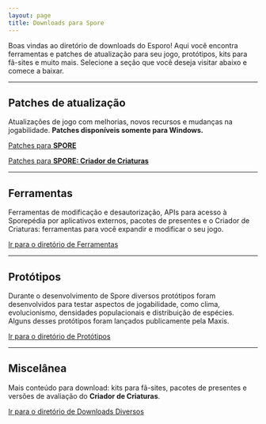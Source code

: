 ```yaml
---
layout: page
title: Downloads para Spore
---
```


Boas vindas ao diretório de downloads do Esporo! Aqui você encontra ferramentas e patches de atualização para seu jogo, protótipos, kits para fã-sites e muito mais. Selecione a seção que você deseja visitar abaixo e comece a baixar.

---

## Patches de atualização

Atualizações de jogo com melhorias, novos recursos e mudanças na jogabilidade. **Patches disponíveis somente para Windows.**

[Patches para **SPORE**](/downloads/patches/)

[Patches para **SPORE: Criador de Criaturas**](/downloads/patches/criador-de-criaturas/)


---

## Ferramentas

Ferramentas de modificação e desautorização, APIs para acesso à Sporepédia por aplicativos externos, pacotes de presentes e o Criador de Criaturas: ferramentas para você expandir e modificar o seu jogo.

[Ir para o diretório de Ferramentas](/downloads/ferramentas/)

---

## Protótipos

Durante o desenvolvimento de Spore diversos protótipos foram desenvolvidos para testar aspectos de jogabilidade, como clima, evolucionismo, densidades populacionais e distribuição de espécies. Alguns desses protótipos foram lançados publicamente pela Maxis.

[Ir para o diretório de Protótipos](/downloads/prototipos/)

---

## Miscelânea

Mais conteúdo para download: kits para fã-sites, pacotes de presentes e versões de avaliação do **Criador de Criaturas**.

[Ir para o diretório de Downloads Diversos](/downloads/miscelanea)
